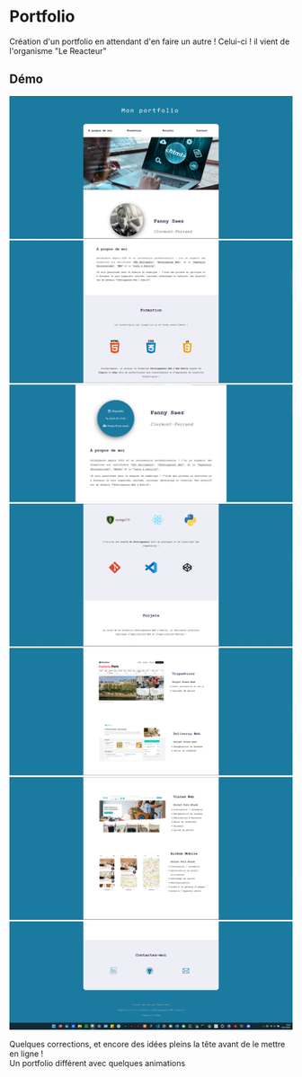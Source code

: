 # Portfolio

Création d'un portfolio en attendant d'en faire un autre !
Celui-ci ! il vient de l'organisme "Le Reacteur"

## Démo
<p>
  <img src="/screenshots/screenshots-portfolio1.png">
  <img src="/screenshots/screenshots-portfolio2.png">
  <img src="/screenshots/screenshots-portfolio2.1.png">
  <img src="/screenshots/screenshots-portfolio3.png">
  <img src="/screenshots/screenshots-portfolio4.png">
  <img src="/screenshots/screenshots-portfolio5.png">
  <img src="/screenshots/screenshots-portfolio6.png">
</p>

<p>Quelques corrections, et encore des idées pleins la tête avant de le mettre en ligne !<br>
Un portfolio différent avec quelques animations 
</p>